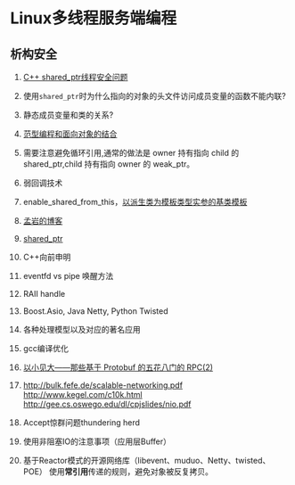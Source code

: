 # Linux多线程服务端编程

## 析构安全
1. [C++ shared_ptr线程安全问题]( http://www.boost.org/doc/libs/release/libs/smart_ptr/shared_ptr.htm#ThreadSafety
)
2. 使用`shared_ptr`时为什么指向的对象的头文件访问成员变量的函数不能内联?
3. 静态成员变量和类的关系?
4. [范型编程和面向对象的结合](http://www.artima.com/cppsource/top_cpp_aha_moments.html
)
5. 需要注意避免循环引用,通常的做法是 owner 持有指向 child 的 shared_ptr,child 持有指向 owner 的 weak_ptr。
6. 弱回调技术
7. enable_shared_from_this，[以派生类为模板类型实参的基类模板]( http://en.wikipedia.org/wiki/Curiously_recurring_template_pattern)
8. [孟岩的博客](http://blog.csdn.net/myan)
9. [shared_ptr](http://www.boost.org/doc/libs/release/libs/smart_ptr/shared_ptr.htm)

10. C++向前申明
11. eventfd vs pipe 唤醒方法

12. RAII handle 
13. Boost.Asio, Java Netty, Python Twisted
14. 各种处理模型以及对应的著名应用
15. gcc编译优化
16. [以小见大——那些基于 Protobuf 的五花八门的 RPC(2)](http://blog.csdn.net/lanphaday/archive/2011/04/11/6316099.aspx)
17. http://bulk.fefe.de/scalable-networking.pdf
    http://www.kegel.com/c10k.html
    http://gee.cs.oswego.edu/dl/cpjslides/nio.pdf
18. Accept惊群问题thundering herd
19. 使用非阻塞IO的注意事项（应用层Buffer）
20. 基于Reactor模式的开源网络库（libevent、muduo、Netty、twisted、POE）
使用**常引用**传递的规则，避免对象被反复拷贝。
